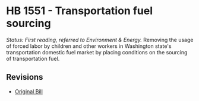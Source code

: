 # HB 1551 - Transportation fuel sourcing
*Status: First reading, referred to Environment & Energy.*
Removing the usage of forced labor by children and other workers in Washington state's transportation domestic fuel market by placing conditions on the sourcing of transportation fuel.

## Revisions
* [Original Bill](1/)